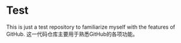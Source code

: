 # Test
This is just a test repository to familiarize myself with the features of GitHub.
这一代码仓库主要用于熟悉GitHub的各项功能。
